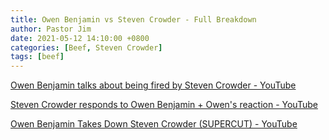 ```yaml
---
title: Owen Benjamin vs Steven Crowder - Full Breakdown
author: Pastor Jim
date: 2021-05-12 14:10:00 +0800
categories: [Beef, Steven Crowder]
tags: [beef]
---
```


 [Owen Benjamin talks about being fired by Steven Crowder - YouTube](https://www.youtube.com/watch?v=qyrBT1OBFF8) 



 [Steven Crowder responds to Owen Benjamin + Owen's reaction - YouTube](https://www.youtube.com/watch?v=SOieYNKrazE) 



 [Owen Benjamin Takes Down Steven Crowder (SUPERCUT) - YouTube](https://www.youtube.com/watch?v=bwIRNG56jGU) 

